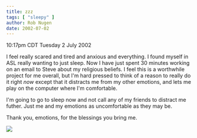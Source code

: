 ```yaml
---
title: zzz
tags: [ "sleepy" ]
author: Rob Nugen
date: 2002-07-02
---
```


<p class=date>10:17pm CDT Tuesday 2 July 2002</p>

<p>I feel really scared and tired and anxious and everything.  I found
myself in ASL really wanting to just sleep.  Now I have just spent 30
minutes working on an email to Steve about my religious beliefs.  I
feel this is a worthwhile project for me overall, but I'm hard pressed
to think of a reason to really do it right <em>now</em> except that it
distracts me from my other emotions, and lets me play on the computer
where I'm comfortable.</p>

<p>I'm going to go to sleep now and not call any of my friends to
distract me futher.  Just me and my emotions as uncomfortable as they
may be.</p>

<p>Thank you, emotions, for the blessings you bring me.</p>

<p><img src="/images/rob/wL-ROB.gif"/></p>
